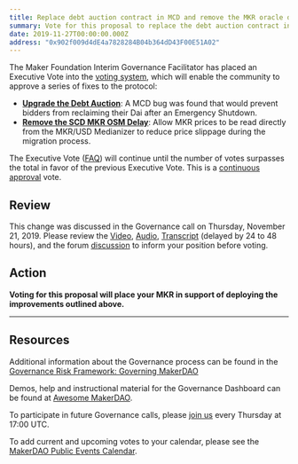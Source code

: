 ```yaml
---
title: Replace debt auction contract in MCD and remove the MKR oracle delay in SCD
summary: Vote for this proposal to replace the debt auction contract in MCD and remove the MKR oracle delay in SCD.
date: 2019-11-27T00:00:00.000Z
address: "0x902f009d4dE4a7828284B04b364dD43F00E51A02"
---
```

The Maker Foundation Interim Governance Facilitator has placed an Executive Vote into the [voting system](https://vote.makerdao.com/), which will enable the community to approve a series of fixes to the protocol:

- [**Upgrade the Debt Auction**](https://forum.makerdao.com/t/proposal-upgrading-the-flopper/835): A MCD bug was found that would prevent bidders from reclaiming their Dai after an Emergency Shutdown.
- [**Remove the SCD MKR OSM Delay**](https://forum.makerdao.com/t/proposal-remove-the-scd-mkr-oracle-security-module/837): Allow MKR prices to be read directly from the MKR/USD Medianizer to reduce price slippage during the migration process. 

The Executive Vote ([FAQ](https://community-development.makerdao.com/governance/governance#is-there-more-than-one-type-of-vote)) will continue until the number of votes surpasses the total in favor of the previous Executive Vote. This is a [continuous approval](https://community-development.makerdao.com/governance/governance#what-is-continuous-approval-voting) vote.

## Review

This change was discussed in the Governance call on Thursday, November 21, 2019. Please review the [Video](https://www.youtube.com/playlist?list=PLLzkWCj8ywWNq5-90-Id6VPSsrk4OWVan), [Audio](https://soundcloud.com/makerdao/sets/governance-and-risk), [Transcript](https://community-development.makerdao.com/governance/governance-and-risk-meetings/transcripts) (delayed by 24 to 48 hours), and the forum [discussion](https://forum.makerdao.com/c/governance) to inform your position before voting.

## Action

**Voting for this proposal will place your MKR in support of deploying the improvements outlined above.**

---

## Resources

Additional information about the Governance process can be found in the [Governance Risk Framework: Governing MakerDAO](https://community-development.makerdao.com/governance/governance-risk-framework)

Demos, help and instructional material for the Governance Dashboard can be found at [Awesome MakerDAO](https://awesome.makerdao.com/#voting).

To participate in future Governance calls, please [join us](https://community-development.makerdao.com/governance/governance-and-risk-meetings) every Thursday at 17:00 UTC.

To add current and upcoming votes to your calendar, please see the [MakerDAO Public Events Calendar](https://calendar.google.com/calendar/embed?src=makerdao.com_3efhm2ghipksegl009ktniomdk%40group.calendar.google.com&amp;ctz=America%2FLos_Angeles).